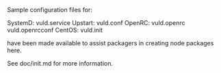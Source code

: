Sample configuration files for:

SystemD: vuld.service
Upstart: vuld.conf
OpenRC:  vuld.openrc
         vuld.openrcconf
CentOS:  vuld.init

have been made available to assist packagers in creating node packages here.

See doc/init.md for more information.
